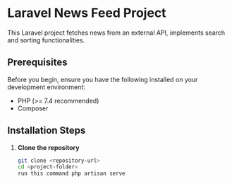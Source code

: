 # Laravel News Feed Project

This Laravel project fetches news from an external API, implements search and sorting functionalities.

## Prerequisites

Before you begin, ensure you have the following installed on your development environment:

- PHP (>= 7.4 recommended)
- Composer

## Installation Steps

1. **Clone the repository**

   ```bash
   git clone <repository-url>
   cd <project-folder>
   run this command php artisan serve
